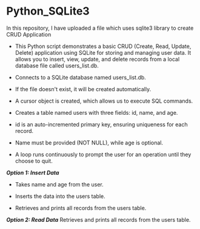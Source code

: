 # Python_SQLite3
In this repository, I have uploaded a file which uses sqlite3 library to create CRUD Application

- This Python script demonstrates a basic CRUD (Create, Read, Update, Delete) application using SQLite for storing and managing user data. It allows you to insert, view, update, and delete records from a local database file called users_list.db.

- Connects to a SQLite database named users_list.db.

- If the file doesn't exist, it will be created automatically.

- A cursor object is created, which allows us to execute SQL commands.

- Creates a table named users with three fields: id, name, and age.

- id is an auto-incremented primary key, ensuring uniqueness for each record.

- Name must be provided (NOT NULL), while age is optional.

- A loop runs continuously to prompt the user for an operation until they choose to quit.

**_Option 1: Insert Data_**

- Takes name and age from the user.

- Inserts the data into the users table.

- Retrieves and prints all records from the users table.

**_Option 2: Read Data_** Retrieves and prints all records from the users table.

 
